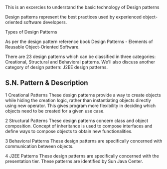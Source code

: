 This is an excercies to understand the basic technology of Design patterns

Design patterns represent the best practices used by experienced object-oriented software developers.

Types of Design Patterns

As per the design pattern reference book Design Patterns - Elements of Reusable Object-Oriented Software. 

There are 23 design patterns which can be classified in three categories: 
Creational, Structural and Behavioral patterns. We'll also discuss another category of design pattern: J2EE design patterns.

S.N.	Pattern & Description
------------------------------
1	Creational Patterns
These design patterns provide a way to create objects while hiding the creation logic, rather than instantiating objects directly using new operator. This gives program more flexibility in deciding which objects need to be created for a given use case.

2	Structural Patterns
These design patterns concern class and object composition. Concept of inheritance is used to compose interfaces and define ways to compose objects to obtain new functionalities.

3	Behavioral Patterns
These design patterns are specifically concerned with communication between objects.

4	J2EE Patterns
These design patterns are specifically concerned with the presentation tier. These patterns are identified by Sun Java Center.